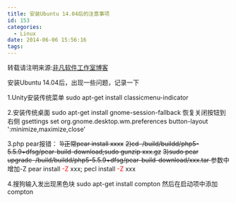 ```yaml
---
title: 安装Ubuntu 14.04后的注意事项
id: 153
categories:
  - Linux
date: 2014-06-06 15:56:16
tags:
---
```


转载请注明来源:[非凡软件工作室博客](http://blog.feifansoft.tk/ "非凡软件工作室博客")

安装Ubuntu 14.04后，出现一些问题，记录一下

1.Unity安装传统菜单 sudo apt-get install classicmenu-indicator

2.安装传统桌面 sudo apt-get install gnome-session-fallback
恢复关闭按钮到右侧 gsettings set org.gnome.desktop.wm.preferences button-layout ':minimize,maximize,close'

3.php pear报错：
<del>1)正常pear install xxxx</del>
<del> 2)cd  /build/buildd/php5-5.5.9+dfsg/pear-build-download;sudo gunzip xxx.gz</del>
<del> 3)sudo pear upgrade  /build/buildd/php5-5.5.9+dfsg/pear-build-download/xxx.tar
</del>参数中增加-Z
pear install <span style="color: #ff0000;">-Z</span> xxx; pecl install <span style="color: #ff0000;">-Z</span> xxx

4.搜狗输入发出现黑色块
sudo apt-get install compton
然后在启动项中添加compton